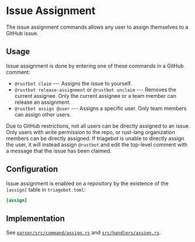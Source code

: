 # Issue Assignment

The issue assignment commands allows any user to assign themselves to a GitHub issue.

## Usage

Issue assignment is done by entering one of these commands in a GitHub comment:

* `@rustbot claim` --- Assigns the issue to yourself.
* `@rustbot release-assignment` or `@rustbot unclaim` --- Removes the current assignee.
  Only the current assignee or a team member can release an assignment.
* `@rustbot assign @user` --- Assigns a specific user.
  Only team members can assign other users.

Due to GitHub restrictions, not all users can be directly assigned to an issue.
Only users with write permission to the repo, or rust-lang organization members can be directly assigned.
If triagebot is unable to directly assign the user, it will instead assign `@rustbot` and edit the top-level comment with a message that the issue has been claimed.

## Configuration

Issue assignment is enabled on a repository by the existence of the `[assign]` table in `triagebot.toml`:

```toml
[assign]
```

## Implementation

See [`parser/src/command/assign.rs`](https://github.com/rust-lang/triagebot/blob/HEAD/parser/src/command/assign.rs) and [`src/handlers/assign.rs`](https://github.com/rust-lang/triagebot/blob/HEAD/src/handlers/assign.rs).
